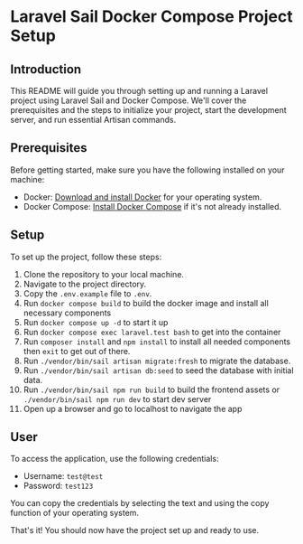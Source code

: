 # Laravel Sail Docker Compose Project Setup
## Introduction

This README will guide you through setting up and running a Laravel project using Laravel Sail and Docker Compose. We'll cover the prerequisites and the steps to initialize your project, start the development server, and run essential Artisan commands.

## Prerequisites

Before getting started, make sure you have the following installed on your machine:

- Docker: [Download and install Docker](https://www.docker.com/get-started) for your operating system.
- Docker Compose: [Install Docker Compose](https://docs.docker.com/compose/install/) if it's not already installed.

## Setup

To set up the project, follow these steps:

1. Clone the repository to your local machine.
2. Navigate to the project directory.
3. Copy the `.env.example` file to `.env`.
4. Run `docker compose build` to build the docker image and install all necessary components
5. Run `docker compose up -d` to start it up
6. Run `docker compose exec laravel.test bash` to get into the container
7. Run `composer install` and `npm install` to install all needed components then `exit` to get out of there.
8. Run `./vendor/bin/sail artisan migrate:fresh` to migrate the database.
9. Run `./vendor/bin/sail artisan db:seed` to seed the database with initial data.
10. Run `./vendor/bin/sail npm run build` to build the frontend assets or `./vendor/bin/sail npm run dev` to start dev server
11. Open up a browser and go to localhost to navigate the app

## User

To access the application, use the following credentials:

- Username: `test@test`
- Password: `test123`

You can copy the credentials by selecting the text and using the copy function of your operating system.


That's it! You should now have the project set up and ready to use.

